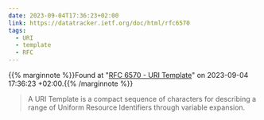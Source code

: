 ```yaml
---
date: 2023-09-04T17:36:23+02:00
link: https://datatracker.ietf.org/doc/html/rfc6570
tags:
  - URI
  - template
  - RFC
---
```

{{% marginnote %}}Found at "[RFC 6570 - URI Template](https://web.archive.org/web/20230904173623/https://datatracker.ietf.org/doc/html/rfc6570)" on 2023-09-04 17:36:23 +02:00.{{% /marginnote %}}

> A URI Template is a compact sequence of characters for describing a range of Uniform Resource Identifiers through variable expansion.